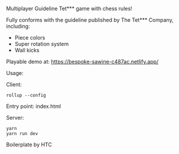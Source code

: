 Multiplayer Guideline Tet*** game with chess rules!

Fully conforms with the guideline published by The Tet*** Company, including: 

- Piece colors
- Super rotation system
- Wall kicks

Playable demo at: https://bespoke-sawine-c487ac.netlify.app/

Usage:

Client: 
```
rollup --config
```
Entry point: index.html

Server:
```
yarn
yarn run dev
```

Boilerplate by HTC
